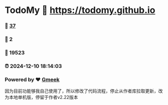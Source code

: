# TodoMy :link: https://todomy.github.io 
### :page_facing_up: [37](https://todomy.github.io/tag.html) 
### :speech_balloon: 2 
### :hibiscus: 19523 
### :alarm_clock: 2024-12-10 18:14:03 
### Powered by :heart: [Gmeek](https://github.com/Meekdai/Gmeek)

因为目前功能够我自己使用了，所以修改了代码流程，停止从作者库拉取更新，改为本地单机版，停留于作者v2.22版本
